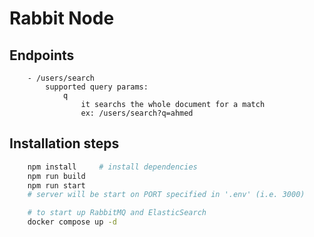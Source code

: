 # Rabbit Node


## Endpoints
```
    - /users/search
        supported query params:
            q
                it searchs the whole document for a match
                ex: /users/search?q=ahmed
```
##  Installation steps
```bash
    npm install     # install dependencies
    npm run build 
    npm run start 
    # server will be start on PORT specified in '.env' (i.e. 3000)
```

```bash
    # to start up RabbitMQ and ElasticSearch
    docker compose up -d
```